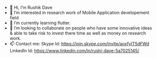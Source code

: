 - 👋 Hi, I’m Rushik Dave
- 👀 I’m interested in research work of Mobile Application developement field
- 🌱 I’m currently learning flutter.
- 💞️ I’m looking to collaborate on people who have some innovative ideas & able to take risk to invest there time as well as money on research work.
- 📫 Contact me:
Skype Id: https://join.skype.com/invite/aoxfyIT5dFWd
LinkedIn Id: https://www.linkedin.com/in/rushi-dave-5a7025145/


<!---
rushidave01/rushidave01 is a ✨ special ✨ repository because its `README.md` (this file) appears on your GitHub profile.
You can click the Preview link to take a look at your changes.
--->
